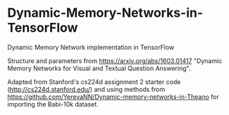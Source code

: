 # Dynamic-Memory-Networks-in-TensorFlow
Dynamic Memory Network implementation in TensorFlow

Structure and parameters from https://arxiv.org/abs/1603.01417 "Dynamic Memory Networks for Visual and Textual Question Answering".

Adapted from Stanford's cs224d assignment 2 starter code (http://cs224d.stanford.edu/) and using methods from https://github.com/YerevaNN/Dynamic-memory-networks-in-Theano for importing the Babi-10k dataset.

